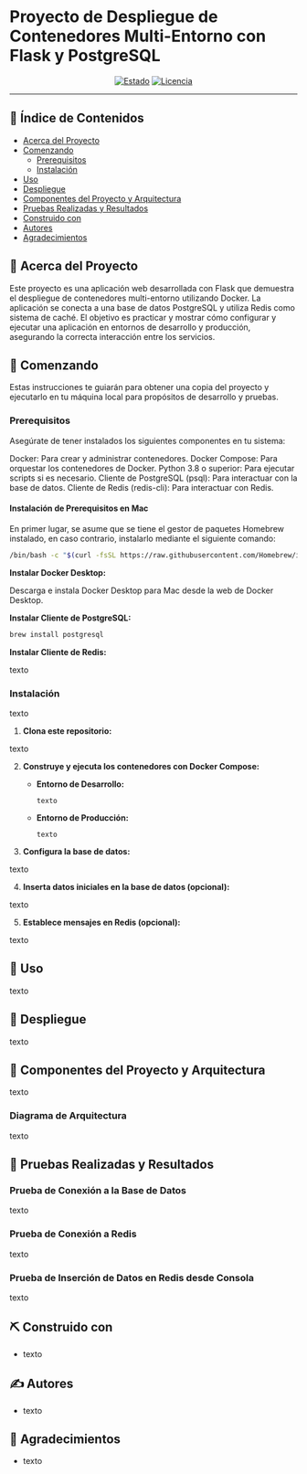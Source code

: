 # Proyecto de Despliegue de Contenedores Multi-Entorno con Flask y PostgreSQL

<div align="center">

[![Estado](https://img.shields.io/badge/estado-activo-success.svg)]()
[![Licencia](https://img.shields.io/badge/licencia-MIT-blue.svg)](/LICENSE)

</div>

---

## 📝 Índice de Contenidos

- [Acerca del Proyecto](#acerca-del-proyecto)
- [Comenzando](#comenzando)
  - [Prerequisitos](#prerequisitos)
  - [Instalación](#instalación)
- [Uso](#uso)
- [Despliegue](#despliegue)
- [Componentes del Proyecto y Arquitectura](#componentes-del-proyecto-y-arquitectura)
- [Pruebas Realizadas y Resultados](#pruebas-realizadas-y-resultados)
- [Construido con](#construido-con)
- [Autores](#autores)
- [Agradecimientos](#agradecimientos)

## 🧐 Acerca del Proyecto <a name="acerca-del-proyecto"></a>

Este proyecto es una aplicación web desarrollada con Flask que demuestra el despliegue de contenedores multi-entorno utilizando Docker. La aplicación se conecta a una base de datos PostgreSQL y utiliza Redis como sistema de caché. El objetivo es practicar y mostrar cómo configurar y ejecutar una aplicación en entornos de desarrollo y producción, asegurando la correcta interacción entre los servicios.

## 🏁 Comenzando <a name="comenzando"></a>

Estas instrucciones te guiarán para obtener una copia del proyecto y ejecutarlo en tu máquina local para propósitos de desarrollo y pruebas.

### Prerequisitos

Asegúrate de tener instalados los siguientes componentes en tu sistema:

Docker: Para crear y administrar contenedores.
Docker Compose: Para orquestar los contenedores de Docker.
Python 3.8 o superior: Para ejecutar scripts si es necesario.
Cliente de PostgreSQL (psql): Para interactuar con la base de datos.
Cliente de Redis (redis-cli): Para interactuar con Redis.

#### Instalación de Prerequisitos en Mac

En primer lugar, se asume que se tiene el gestor de paquetes Homebrew instalado, en caso contrario, instalarlo mediante el siguiente comando:

```bash
/bin/bash -c "$(curl -fsSL https://raw.githubusercontent.com/Homebrew/install/HEAD/install.sh)"
```

**Instalar Docker Desktop:**

Descarga e instala Docker Desktop para Mac desde la web de Docker Desktop.

**Instalar Cliente de PostgreSQL:**

```bash
brew install postgresql
```

**Instalar Cliente de Redis:**

texto


### Instalación

texto

1. **Clona este repositorio:**

texto


2. **Construye y ejecuta los contenedores con Docker Compose:**

   - **Entorno de Desarrollo:**

     ```
     texto
     ```

   - **Entorno de Producción:**

     ```
     texto
     ```

3. **Configura la base de datos:**

texto


4. **Inserta datos iniciales en la base de datos (opcional):**

texto


5. **Establece mensajes en Redis (opcional):**

texto


## 🎈 Uso <a name="uso"></a>

texto

## 🚀 Despliegue <a name="despliegue"></a>

texto

## 📂 Componentes del Proyecto y Arquitectura <a name="componentes-del-proyecto-y-arquitectura"></a>

texto

### Diagrama de Arquitectura

texto


## 🔧 Pruebas Realizadas y Resultados <a name="pruebas-realizadas-y-resultados"></a>

### Prueba de Conexión a la Base de Datos

texto

### Prueba de Conexión a Redis

texto

### Prueba de Inserción de Datos en Redis desde Consola

texto

## ⛏️ Construido con <a name="construido-con"></a>

- texto

## ✍️ Autores <a name="autores"></a>

- texto

## 🎉 Agradecimientos <a name="agradecimientos"></a>

- texto
